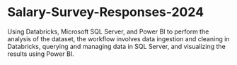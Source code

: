 # Salary-Survey-Responses-2024
Using Databricks, Microsoft SQL Server, and Power BI to perform the analysis of the dataset, the workflow involves data ingestion and cleaning in Databricks, querying and managing data in SQL Server, and visualizing the results using Power BI.
